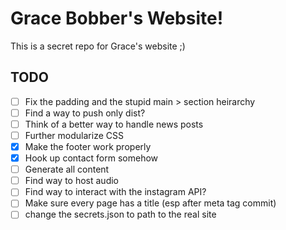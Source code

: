 # Grace Bobber's Website!

This is a secret repo for Grace's website ;)

## TODO

- [ ] Fix the padding and the stupid main > section heirarchy
- [ ] Find a way to push only dist?
- [ ] Think of a better way to handle news posts
- [ ] Further modularize CSS
- [x] Make the footer work properly
- [x] Hook up contact form somehow
- [ ] Generate all content
- [ ] Find way to host audio
- [ ] Find way to interact with the instagram API?
- [ ] Make sure every page has a title (esp after meta tag commit)
- [ ] change the secrets.json to path to the real site
